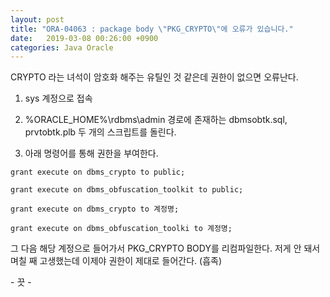 ```yaml
---
layout: post
title: "ORA-04063 : package body \"PKG_CRYPTO\"에 오류가 있습니다."
date:   2019-03-08 00:26:00 +0900
categories: Java Oracle
---
```

CRYPTO 라는 녀석이 암호화 해주는 유틸인 것 같은데 권한이 없으면 오류난다.

1. sys 계정으로 접속

2. %ORACLE_HOME%\rdbms\admin 경로에 존재하는 dbmsobtk.sql, prvtobtk.plb 두 개의 스크립트를 돌린다.

3. 아래 명령어를 통해 권한을 부여한다.

```
grant execute on dbms_crypto to public;

grant execute on dbms_obfuscation_toolkit to public;
```

```
grant execute on dbms_crypto to 계정명;

grant execute on dbms_obfuscation_toolki to 계정명;
```

그 다음 해당 계정으로 들어가서 PKG_CRYPTO BODY를 리컴파일한다. 
저게 안 돼서 며칠 째 고생했는데 이제야 권한이 제대로 들어간다. (흡족)

\- 끗 \-